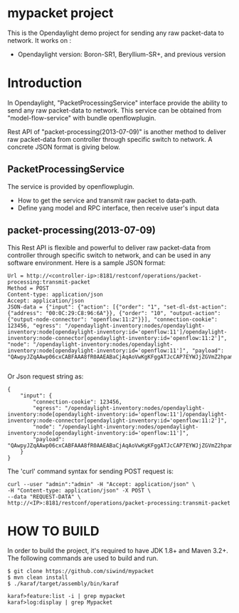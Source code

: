 mypacket project
=================
This is the Opendaylight demo project for sending any raw packet-data to network.
It works on :
* Opendaylight version: Boron-SR1, Beryllium-SR+, and previous version


# Introduction
In Opendaylight, "PacketProcessingService" interface provide the ability to send any raw packet-data to network.
This service can be obtained from "model-flow-service" with bundle openflowplugin.

Rest API of "packet-processing(2013-07-09)" is another method to deliver raw packet-data from controller 
through specific switch to network. A concrete JSON format is giving below.

## PacketProcessingService
The service is provided by openflowplugin.
* How to get the service and transmit raw packet to data-path.
* Define yang model and RPC interface, then receive user's input data

## packet-processing(2013-07-09)
This Rest API is flexible and powerful to deliver raw packet-data from controller through 
specific switch to network, and can be used in any software environment.
Here is a sample JSON format:
```
Url = http://<controller-ip>:8181/restconf/operations/packet-processing:transmit-packet
Method = POST
Content-type: application/json
Accept: application/json
JSON-data = {"input": {"action": [{"order": "1", "set-dl-dst-action": {"address": "00:0C:29:C8:96:6A"}}, {"order": "10", "output-action": {"output-node-connector": "openflow:11:2"}}], "connection-cookie": 123456, "egress": "/opendaylight-inventory:nodes/opendaylight-inventory:node[opendaylight-inventory:id='openflow:11']/opendaylight-inventory:node-connector[opendaylight-inventory:id='openflow:11:2']", "node": "/opendaylight-inventory:nodes/opendaylight-inventory:node[opendaylight-inventory:id='openflow:11']", "payload": "QAwpyJZqAAwp06cxCABFAAA8fR0AAEABaCjAqAoVwKgKFggATJcCAP7EYWJjZGVmZ2hpamtsbW5vcHFyc3R1dndhYmNkZWZnaGk="}}


```
Or Json request string as:
```
{
    "input": {
        "connection-cookie": 123456,
        "egress": "/opendaylight-inventory:nodes/opendaylight-inventory:node[opendaylight-inventory:id='openflow:11']/opendaylight-inventory:node-connector[opendaylight-inventory:id='openflow:11:2']",
        "node": "/opendaylight-inventory:nodes/opendaylight-inventory:node[opendaylight-inventory:id='openflow:11']",
        "payload": "QAwpyJZqAAwp06cxCABFAAA8fR0AAEABaCjAqAoVwKgKFggATJcCAP7EYWJjZGVmZ2hpamtsbW5vcHFyc3R1dndhYmNkZWZnaGk="
    }
}

```

The 'curl' command syntax for sending POST request is:
```
curl --user "admin":"admin" -H "Accept: application/json" \
-H "Content-type: application/json" -X POST \
--data "REQUEST-DATA" \
http://<IP>:8181/restconf/operations/packet-processing:transmit-packet
```


# HOW TO BUILD
In order to build the project, it's required to have JDK 1.8+ and Maven 3.2+. 
The following commands are used to build and run.
```
$ git clone https://github.com/siwind/mypacket
$ mvn clean install
$ ./karaf/target/assembly/bin/karaf 

karaf>feature:list -i | grep mypacket
karaf>log:display | grep Mypacket

```
